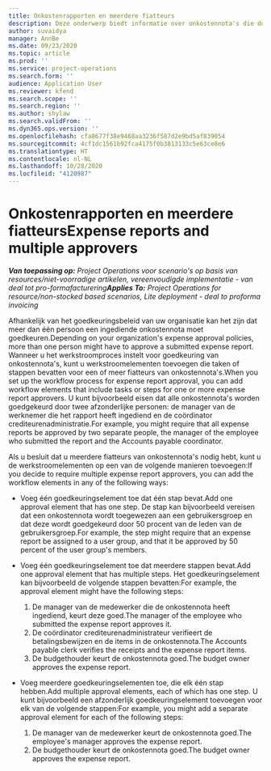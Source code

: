 ```yaml
---
title: Onkostenrapporten en meerdere fiatteurs
description: Deze onderwerp biedt informatie over onkostennota's die door meer dan één persoon moeten worden goedgekeurd.
author: suvaidya
manager: AnnBe
ms.date: 09/23/2020
ms.topic: article
ms.prod: ''
ms.service: project-operations
ms.search.form: ''
audience: Application User
ms.reviewer: kfend
ms.search.scope: ''
ms.search.region: ''
ms.author: shylaw
ms.search.validFrom: ''
ms.dyn365.ops.version: ''
ms.openlocfilehash: cfa8677f38e9468aa3236f587d2e9bd5af839054
ms.sourcegitcommit: 4cf1dc1561b92fca4175f0b3813133c5e63ce8e6
ms.translationtype: HT
ms.contentlocale: nl-NL
ms.lasthandoff: 10/28/2020
ms.locfileid: "4120987"
---
```

# <a name="expense-reports-and-multiple-approvers"></a><span data-ttu-id="03b50-103">Onkostenrapporten en meerdere fiatteurs</span><span class="sxs-lookup"><span data-stu-id="03b50-103">Expense reports and multiple approvers</span></span>

<span data-ttu-id="03b50-104">_**Van toepassing op:** Project Operations voor scenario's op basis van resources/niet-voorradige artikelen, vereenvoudigde implementatie - van deal tot pro-formafacturering_</span><span class="sxs-lookup"><span data-stu-id="03b50-104">_**Applies To:** Project Operations for resource/non-stocked based scenarios, Lite deployment - deal to proforma invoicing_</span></span>

<span data-ttu-id="03b50-105">Afhankelijk van het goedkeuringsbeleid van uw organisatie kan het zijn dat meer dan één persoon een ingediende onkostennota moet goedkeuren.</span><span class="sxs-lookup"><span data-stu-id="03b50-105">Depending on your organization's expense approval policies, more than one person might have to approve a submitted expense report.</span></span> <span data-ttu-id="03b50-106">Wanneer u het werkstroomproces instelt voor goedkeuring van onkostennota's, kunt u werkstroomelementen toevoegen die taken of stappen bevatten voor een of meer fiatteurs van onkostennota's.</span><span class="sxs-lookup"><span data-stu-id="03b50-106">When you set up the workflow process for expense report approval, you can add workflow elements that include tasks or steps for one or more expense report approvers.</span></span> <span data-ttu-id="03b50-107">U kunt bijvoorbeeld eisen dat alle onkostennota's worden goedgekeurd door twee afzonderlijke personen: de manager van de werknemer die het rapport heeft ingediend en de coördinator crediteurenadministratie.</span><span class="sxs-lookup"><span data-stu-id="03b50-107">For example, you might require that all expense reports be approved by two separate people, the manager of the employee who submitted the report and the Accounts payable coordinator.</span></span>

<span data-ttu-id="03b50-108">Als u besluit dat u meerdere fiatteurs van onkostennota's nodig hebt, kunt u de werkstroomelementen op een van de volgende manieren toevoegen:</span><span class="sxs-lookup"><span data-stu-id="03b50-108">If you decide to require multiple expense report approvers, you can add the workflow elements in any of the following ways:</span></span>

- <span data-ttu-id="03b50-109">Voeg één goedkeuringselement toe dat één stap bevat.</span><span class="sxs-lookup"><span data-stu-id="03b50-109">Add one approval element that has one step.</span></span> <span data-ttu-id="03b50-110">De stap kan bijvoorbeeld vereisen dat een onkostennota wordt toegewezen aan een gebruikersgroep en dat deze wordt goedgekeurd door 50 procent van de leden van de gebruikersgroep.</span><span class="sxs-lookup"><span data-stu-id="03b50-110">For example, the step might require that an expense report be assigned to a user group, and that it be approved by 50 percent of the user group's members.</span></span>
- <span data-ttu-id="03b50-111">Voeg één goedkeuringselement toe dat meerdere stappen bevat.</span><span class="sxs-lookup"><span data-stu-id="03b50-111">Add one approval element that has multiple steps.</span></span> <span data-ttu-id="03b50-112">Het goedkeuringselement kan bijvoorbeeld de volgende stappen bevatten:</span><span class="sxs-lookup"><span data-stu-id="03b50-112">For example, the approval element might have the following steps:</span></span>

    1. <span data-ttu-id="03b50-113">De manager van de medewerker die de onkostennota heeft ingediend, keurt deze goed.</span><span class="sxs-lookup"><span data-stu-id="03b50-113">The manager of the employee who submitted the expense report approves it.</span></span>
    2. <span data-ttu-id="03b50-114">De coördinator crediteurenadministrateur verifieert de betalingsbewijzen en de items in de onkostennota.</span><span class="sxs-lookup"><span data-stu-id="03b50-114">The Accounts payable clerk verifies the receipts and the expense report items.</span></span>
    3. <span data-ttu-id="03b50-115">De budgethouder keurt de onkostennota goed.</span><span class="sxs-lookup"><span data-stu-id="03b50-115">The budget owner approves the expense report.</span></span>

- <span data-ttu-id="03b50-116">Voeg meerdere goedkeuringselementen toe, die elk één stap hebben.</span><span class="sxs-lookup"><span data-stu-id="03b50-116">Add multiple approval elements, each of which has one step.</span></span> <span data-ttu-id="03b50-117">U kunt bijvoorbeeld een afzonderlijk goedkeuringselement toevoegen voor elk van de volgende stappen:</span><span class="sxs-lookup"><span data-stu-id="03b50-117">For example, you might add a separate approval element for each of the following steps:</span></span>

    1. <span data-ttu-id="03b50-118">De manager van de medewerker keurt de onkostennota goed.</span><span class="sxs-lookup"><span data-stu-id="03b50-118">The employee's manager approves the expense report.</span></span>
    2. <span data-ttu-id="03b50-119">De budgethouder keurt de onkostennota goed.</span><span class="sxs-lookup"><span data-stu-id="03b50-119">The budget owner approves the expense report.</span></span>
